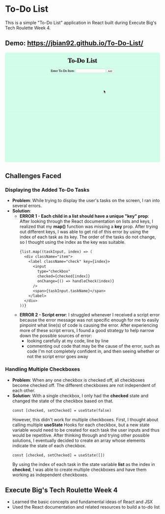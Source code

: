 # To-Do List
This is a simple "To-Do List" application in React built during Execute Big's Tech Roulette Week 4. 

## Demo: https://jbian92.github.io/To-Do-List/ 
![demo gif](demo.gif)

## Challenges Faced
### Displaying the Added To-Do Tasks
- **Problem**: While trying to display the user's tasks on the screen, I ran into several errors.
- **Solution**:
  - **ERROR 1 - Each child in a list should have a unique "key" prop**: After looking through the React documentation on lists and keys, I realized that my **map()** function was missing a **key** prop. After trying out different keys, I was able to get rid of this error by using the index of each task as its key. The order of the tasks do not change, so I thought using the index as the key was suitable.
    ```
    {list.map((taskInput, index) => (
      <div className="item">
        <label className="check" key={index}>
          <input 
            type="checkbox"
            checked={checked[index]}
            onChange={() => handleCheck(index)}
          />
          <span>{taskInput.taskName}</span>
        </label>
      </div>
    ))}
    ```
  - **ERROR 2 - Script error**: I struggled whenever I received a script error because the error message was not specific enough for me to easily pinpoint what line(s) of code is causing the error. After experiencing more of these script errors, I found a good strategy to help narrow down the possible sources of error:
    - looking carefully at my code, line by line
    - commenting out code that may be the cause of the error, such as code I'm not completely confident in, and then seeing whether or not the script error goes away

### Handling Multiple Checkboxes
- **Problem**: When any one checkbox is checked off, all checkboxes become checked off. The different checkboxes are not independent of each other.
- **Solution**: With a single checkbox, I only had the **checked** state and changed the state of the checkbox based on that.
  ```
  const [checked, setChecked] = useState(false)
  ```
  However, this didn't work for multiple checkboxes. First, I thought about calling multiple **useState** Hooks for each checkbox, but a new state variable would need to be created for each task the user inputs and thus would be repetitive. After thinking through and trying other possible solutions, I eventually decided to create an array whose elements indicate the state of each checkbox. 
  ```
  const [checked, setChecked] = useState([])
  ```
  By using the index of each task in the state variable **list** as the index in **checked**, I was able to create multiple checkboxes and have them working as independent checkboxes. 

## Execute Big's Tech Roulette Week 4
- Learned the basic concepts and fundamental ideas of React and JSX
- Used the React documentation and related resources to build a to-do list 

